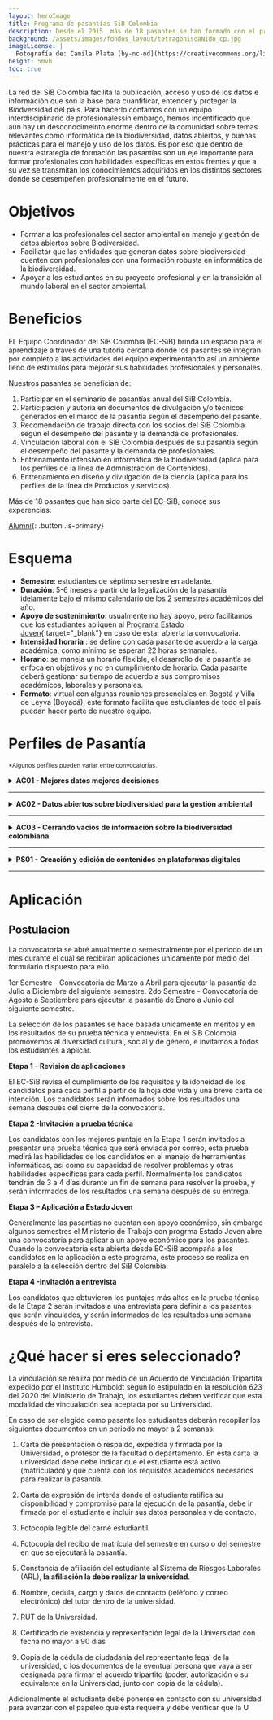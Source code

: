 ```yaml
---
layout: heroImage
title: Programa de pasantías SiB Colombia
description: Desde el 2015  más de 18 pasantes se han formado con el programa de pasantías en sus diferentes líneas de trabajo.
background: /assets/images/fondos_layout/tetragoniscaNido_cp.jpg
imageLicense: |
  Fotografía de: Camila Plata [by-nc-nd](https://creativecommons.org/licenses/by-nc-nd/2.0/)  vía [Flickr](https://www.flickr.com/photos/camisilver/) 
height: 50vh
toc: true
---
```


La red del SiB Colombia facilita la publicación, acceso y uso de los datos e información que son la base para cuantificar, entender y proteger la Biodversidad del país. Para hacerlo contamos con un equipo interdisciplinario de profesionalessin embargo, hemos indentificado que aún hay un desconocimeinto enorme dentro de la comunidad sobre temas relevantes como informática de la biodiversidad, datos abiertos, y buenas prácticas para el manejo y uso de los datos. Es por eso que dentro de nuestra estrategia de formación las pasantías son un eje importante para formar profesionales con habilidades específicas en estos frentes y que a su vez se transmitan los conocimientos adquiridos en los distintos sectores donde se desempeñen profesionalmente en el futuro.


# Objetivos

* Formar a los profesionales del sector ambiental en manejo y gestión de datos abiertos sobre Biodiversidad.
* Faciliatar que las entidades que generan datos  sobre biodiversidad cuenten con profesionales con una formación robusta en informática de la biodiversidad.
* Apoyar a los estudiantes en su proyecto profesional y en la transición al mundo laboral en el sector ambiental.


# Beneficios

EL Equipo Coordinador del SiB Colombia (EC-SiB) brinda un espacio para el aprendizaje a través de una tutoria cercana donde los pasantes se integran por completo a las actividades del equipo experimentando así un ambiente lleno de estímulos para mejorar sus habilidades profesionales y personales.

Nuestros pasantes se benefician de:

1. Participar en el seminario de pasantías anual del SiB Colombia.
2. Participación y autoría en documentos de divulgación y/o técnicos generados en el marco de la pasantía según el desempeño del pasante.
3. Recomendación de trabajo directa con los socios del SiB Colombia según el desempeño del pasante y la demanda de profesionales.
4. Vinculación laboral con el SiB Colombia después de su pasantía según el desempeño del pasante y la demanda de profesionales.
5. Entrenamiento intensivo en informática de la biodiversidad (aplica para los perfiles de la línea de Admnistración de Contenidos).
6. Entrenamiento en diseño y divulgación de la ciencia (aplica para los perfiles de la línea de Productos y servicios).

Más de 18 pasantes que han sido parte del EC-SiB, conoce sus experencias:

[Alumni](/comunidad/formacion/alumni){: .button .is-primary}

# Esquema

- **Semestre**: estudiantes de séptimo semestre en adelante.
- **Duración**: 5-6 meses a partir de la legalización de la pasantía idelamente bajo el mismo calendario de los 2 semestres académicos del año.
- **Apoyo de sostenimiento**: usualmente no hay apoyo, pero facilitamos que los estudiantes apliquen al [Programa Estado Joven](https://www.mintrabajo.gov.co/empleo-y-pensiones/movilidad-y-formacion/estado-joven){:target="_blank"} en caso de estar abierta la convocatoria.
- **Intensidad horaria** : se define con cada pasante de acuerdo a la carga académica, como mínimo se esperan 22 horas semanales.
- **Horario**: se maneja un horario flexible, el desarrollo de la pasantía se enfoca en objetivos y no en cumplimiento de horario. Cada pasante deberá gestionar su tiempo de acuerdo a sus compromisos académicos, laborales y personales.
- **Formato**: virtual con algunas reuniones presenciales en Bogotá y Villa de Leyva (Boyacá), este formato facilita que estudiantes de todo el país puedan hacer parte de nuestro equipo.

# Perfiles de Pasantía
<sub>*Algunos perfiles pueden variar entre convocatorias.</sub>

<details>
    <summary markdown="span"><B>AC01 - Mejores datos mejores decisiones</B></summary>
    
<br>
<p>
Esta pasantía se enmarca en la temática de <b>Informática de la Biodiversidad</b> y busca realizar una <b>revisión retrospectiva de calidad</b>  de los datos sobre biodiversidad publicados a través del SiB Colombia con el objetivo de hacer actualizaciones y ajustes que aumenten el potencial de uso de estos datos, permitiendo así que estos sirvan para apoyar procesos de investigación, educación y la toma de decisiones.
</p>


<ul>
  <li><b>Carreras</b>: Biología, Ecología y afines.</li>
  <li><b>Habilidades</b>: uso de herramientas informáticas y de programación (excel, R, python, otros), buena redacción, creatividad para la resolución de problemas.</li>
  <li><b>Idiomas</b>: manejo básico-intermedio de Inglés.</li>
</ul> 
  
<p>
<b>Actividades</b>:
<ul>
  <li>Administrar e integrar datos e información sobre biodiversidad a través de diferentes herramientas de publicación en línea.</li>
  <li>Implementar herramientas informáticas para la validación, limpieza y mejora de la calidad de datos sobre biodiversidad. </li>
  <li>Participar en los procesos de publicación y el acceso libre a datos e información sobre biodiversidad.</li>
</ul> 
</p>


</details>

___

<details>
    <summary markdown="span"><B>AC02 - Datos abiertos sobre biodiversidad para la gestión ambiental</B></summary>
    
<br>
<p>
Esta pasantía se enmarca en la normativa ambiental del país <a href="https://www.minambiente.gov.co/images/normativa/app/decretos/4e-DECRETO%201076%20DE%202015%20MINAMBIENTE%20EXPIDE%20DECRETO%20%C3%9ANICO%20REGLAM.%20SECTOR%20AMBIENTE%20Y%20DESARROLLO%20SOSTENIBLE.pdf">decretos 1376 y 3016 de 2013 -hoy compilados en el[decreto 1076 de 2015</a> que regula la recolección de especímenes; y busca facilitar que los datos sobre biodiversidad generados bajo esta normativa se transformen en una herramienta de conocimiento más allá de los obligaciones legales y que a su ves les permita a los publicadores recibir crédito académido y demás beneficios asociados a la publciación a través del SiB Colombia.
</p>

<ul>
  <li><b>Carreras</b>: Biología, Ingeniería ambiental y afines.</li>
  <li><b>Habilidades</b>: uso de herramientas informáticas y de programación (excel, R, python, otros), buena redacción, conocimientos sobre gestión.</li> ambiental,creatividad para la resolución de problemas.</li>
  <li><b>Idiomas</b>: manejo básico-intermedio de Inglés.</li>
</ul>


<p>
<b>Actividades</b>:
</p>  
  
<ul>
 <li>Administrar e integrar datos e información sobre biodiversidad asociados a diferentes permisos de recolección, facilitando el cumplimiento de la normativa ambiental.
 <li>Generación de inventarios de los datos asociados a los permisos de recolección usando el lenguaje de programación de python.</li>
 <li>Implementar herramientas informáticas para la validación, limpieza y mejora de la calidad de datos sobre biodiversidad. </li>
 <li>Migrar datos sobre biodiversidad asociados a la normativa para que tengan mayor visibilidad y potencial de uso.</li>
</ul>


</details>

___

<details>
    <summary markdown="span"><B>AC03 - Cerrando vacios de información sobre la biodiversidad colombiana</B></summary>
    
<br>
<p>
Esta pasantía busca facilitar la publicación de datos de diferentes grupos biológicos, zonas geográficas  o temáticas para los cuales existe muy poca o ningun tipo de información publciada de manera libre y gratuita. En cada convocatoria identificamos un aliado estratégico para trabajar sobre sus datos y asegurar que estos sean publicados con la mejor calidad posible. A la fecha hemos trabajado de la mano con la <a href="https://www.gbif.org/dataset/9f99a46b-d812-45a2-b51a-3f48f65357b5">Pontificia Universidad Javeriana</a> facilitando la publicación de datos de colecciones biológicas de microoganismos y con el <a href="https://obis.org/node/d2f71b1b-9138-4aba-ad8f-8327ac3d041e">INVEMAR</a> para la publicación de datos marino-costeros.
</p>
  
<ul>
  <li><b>Carreras</b>: Biología, Ecología y afines.</li>
  <li><b>Habilidades</b>: uso de herramientas informáticas y de programación (excel, R, python, otros), buena redacción, conocimientos sobre gestión ambiental,creatividad para la resolución de problemas.</li>
  <li><b>Idiomas</b>: manejo básico-intermedio de Inglés.</li>
</ul>
 
<p>
<b>Actividades</b>:
<ul>
  <li>Generación de perfiles para la publicación de un tipo de datos o fuente específica.</li>
  <li>Administrar e integrar datos e información sobre biodiversidad a través de diferentes herramientas de publicación en línea</li>
  <li>Implementar herramientas informáticas para la validación, limpieza y mejora de la calidad de datos sobre biodiversidad. </li>
  <li>Participar en los procesos de publicación y el acceso libre a datos e información sobre biodiversidad.</li>
</ul>
</p>
  
</details>

___

<details>
    <summary markdown="span"><B>PS01 - Creación y edición de contenidos en plataformas digitales</B></summary>
    
<br>
<p>
Esta pasantía busca el diseño e implementar estrategias de divulgación científica sobre la publicación, acceso y uso de datos abiertos sobre biodiversidad.
</p>
  
<ul>
  <li><b>Carreras</b>: Diseño Gráfico, Diseño Industrial, Diseño interactivo, Artes visuales, Animación.</li>
  <li><b>Habilidades</b>: manejo plataforma adobe, eedes sociales, páginas web y aplicativos móviles.</li>
  <li><b>Idiomas</b>: manejo básico-intermedio de Inglés.</li>
</ul>
  
<p>
<b>Actividades</b>:
<ul>
  <li>Crear, maquetar, preparar, editar y optimizar piezas de divulgación.</li>
  <li>Gestión de redes sociales.</li>
  <li>Creación de material fotográfico y/o audiovisual</li>
</ul>
</p>
  
</details>

___

# Aplicación

## Postulacion

La convocatoria se abré  anualmente o semestralmente por el periodo de un mes durante el cuál se recibiran aplicaciones unicamente por medio del formulario dispuesto para ello.
  
  1er Semestre -  Convocatoria de Marzo a Abril para ejecutar la pasantía de Julio a Diciembre del siguiente semestre.
  2do Semestre -  Convocatoria de Agosto a Septiembre para ejecutar la pasantía de Enero a Junio del siguiente semestre.

La selección de los pasantes se hace basada unicamente en meritos y en los resultados de su prueba técnica y entrevista. En el SiB Colombia promovemos al diversidad cultural, social y de género, e invitamos a todos los estudiantes a aplicar.

**Etapa 1 - Revisión de aplicaciones**

  El EC-SiB revisa el cumplimiento de los requisitos y la idoneidad de los candidatos para cada perfil a partir de la hoja dde vida y una breve carta de intención. 
  Los candidatos serán informados sobre los resultados una semana después del cierre de la convocatoria.
  
**Etapa 2 -Invitación a prueba técnica** 

  Los candidatos  con los mejores puntaje en la Etapa 1 serán invitados a presentar una prueba técnica que será enviada por correo, esta prueba medirá las
  habilidades de los candidatos en el manejo de herramientas informáticas, así como su capacidad de resolver problemas y otras habilidades específicas para cada
  perfil. 
  Normalmente los candidatos tendrán de 3 a 4 días durante un fin de semana para resolver la prueba, y serán informados de los resultados una semana después de su entrega. 

**Etapa 3 – Aplicación a Estado Joven**

 Generalmente las pasantías no cuentan con apoyo económico, sin embargo algunos semestres el Ministerio de Trabajo con progrma Estado Joven abre una convocatoria para aplicar a un apoyo económico para los pasantes.
 Cuando la convocatoria esta abierta desde EC-SiB acompaña a los candidatos en la aplicación a este programa, este proceso se realiza en paralelo a la selección dentro del SiB Colombia.

**Etapa 4 -Invitación a entrevista** 

Los candidatos que obtuvieron los puntajes más altos en la prueba técnica de la Etapa 2 serán invitados a una entrevista para definir a los pasantes que serán vinculados, y serán informados de los resultados una semana después de la entrevista.
  

# ¿Qué hacer si eres seleccionado?

La vinculación se realiza por medio de un Acuerdo de Vinculación Tripartita expedido por el Instituto Humboldt según lo estipulado en la resolución 623 del 2020 del Ministerio de Trabajo, los estudiantes deben verificar que esta modalidad de vincualación sea aceptada por su Universidad.

En caso de ser elegido como pasante los estudiantes deberán recopilar los siguientes documentos en un periodo no mayor a 2 semanas:


1. Carta de presentación o respaldo, expedida y firmada por la Universidad, o profesor de la facultad o departamento. En esta carta la universidad debe debe indicar que el estudiante está activo (matriculado) y que cuenta con los requisitos académicos necesarios para realizar la pasantía.

2. Carta de expresión de interés donde el estudiante ratifica su disponibilidad y compromiso para la ejecución de la pasantía, debe ir firmada por el estudiante e incluir sus datos personales y de contacto.

3. Fotocopia legible del carné estudiantil.

4. Fotocopia del recibo de matrícula del semestre en curso o del semestre en que se ejecutará la pasantía.

5. Constancia de afiliación del estudiante al Sistema de Riesgos Laborales (ARL), **la afiliación la debe realizar la universidad**.

6. Nombre, cédula, cargo y datos de contacto (teléfono y correo electrónico) del tutor dentro de la universidad.

7. RUT de la Universidad.

8. Certificado de existencia y representación legal de la Universidad con fecha no mayor a 90 días

9. Copia de la cédula de ciudadanía del representante legal de la universidad, o los documentos de la eventual persona que vaya a ser designada para firmar el acuerdo tripartito (poder, autorización o su equivalente en la Universidad, junto con copia de la cédula).

Adicionalmente el estudiante debe ponerse en contacto con su universidad para avanzar con el papeleo que esta requeira y debe verificar que la U

